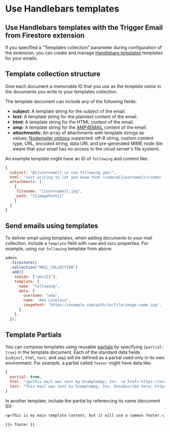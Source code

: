 # Use Handlebars templates

## Use Handlebars templates with the Trigger Email from Firestore extension

If you specified a "Templates collection" parameter during configuration of the extension, you can create and manage [Handlebars templates](https://handlebarsjs.com/) templates for your emails.

## Template collection structure

Give each document a memorable ID that you use as the *template name* in the documents you write to your templates collection.

The template document can include any of the following fields:

- **subject:** A template string for the subject of the email.
- **text:** A template string for the plaintext content of the email.
- **html:** A template string for the HTML content of the email.
- **amp:** A template string for the [AMP4EMAIL](https://amp.dev/documentation/guides-and-tutorials/learn/email-spec/amp-email-format/) content of the email.
- **attachments:** An array of attachments with template strings as values; [Nodemailer options](https://nodemailer.com/message/attachments/) supported: utf-8 string, custom content type, URL, encoded string, data URI, and pre-generated MIME node (be aware that your email has no access to the cloud server's file system).

An example template might have an ID of `following` and content like:

```jsx
{
  subject: "@{{username}} is now following you!",
  html: "Just writing to let you know that <code>@{{username}}</code> ({{name}}) is now following you.",
  attachments: [
    {
     filename: "{{username}}.jpg",
     path: "{{imagePath}}"
    }
  ]
}
```

## Send emails using templates

To deliver email using templates, when adding documents to your mail collection, include a `template` field with `name` and `data` properties. For example, using our `following` template from above:

```jsx
admin
  .firestore()
  .collection("MAIL_COLLECTION")
  .add({
    toUids: ["abc123"],
    template: {
      name: "following",
      data: {
        username: "ada",
        name: "Ada Lovelace",
        imagePath: "https://example.com/path/to/file/image-name.jpg",
      },
    },
  });
```

## Template Partials

You can compose templates using reusable [partials](https://handlebarsjs.com/guide/partials.html) by specifying `{partial: true}` in the template document. Each of the standard data fields (`subject`, `html`, `text`, and `amp`) will be defined as a partial used only in its own environment. For example, a partial called `footer` might have data like:

```jsx
{
  partial: true,
  html: "<p>This mail was sent by ExampleApp, Inc. <a href='https://example.com/unsubscribe'>Unsubscribe</a></p>",
  text: "This mail was sent by ExampleApp, Inc. Unsubscribe here: https://example.com/unsubscribe"
}
```

In another template, include the partial by referencing its name (document ID):

```html
<p>This is my main template content, but it will use a common footer.</p>

{{> footer }}
```
